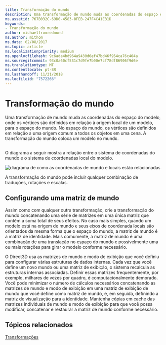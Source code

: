 ```yaml
---
title: Transformação do mundo
description: Uma transformação de mundo muda as coordenadas do espaço do modelo, onde os vértices são definidos em relação à origem local de um modelo, para o espaço do mundo.
ms.assetid: 767B032C-69D0-4583-8FEB-247F4C41E31D
keywords:
- Transformação do mundo
author: michaelfromredmond
ms.author: mithom
ms.date: 02/08/2017
ms.topic: article
ms.localizationpriority: medium
ms.openlocfilehash: 9c6ada4bd964a9430d6ef47bd46f954ca76c404a
ms.sourcegitcommit: 93c0a60cf531c7d9fe7b00e7cf78df86906f9d6e
ms.translationtype: MT
ms.contentlocale: pt-BR
ms.lasthandoff: 11/21/2018
ms.locfileid: "7572266"
---
```

# <a name="world-transform"></a>Transformação do mundo


Uma transformação de mundo muda as coordenadas do espaço do modelo, onde os vértices são definidos em relação à origem local de um modelo, para o espaço do mundo. No espaço do mundo, os vértices são definidos em relação a uma origem comum a todos os objetos em uma cena. A transformação do mundo coloca um modelo no mundo.

## <span id="What_Is_a_World_Transform"></span><span id="what_is_a_world_transform"></span><span id="WHAT_IS_A_WORLD_TRANSFORM"></span>


O diagrama a seguir mostra a relação entre o sistema de coordenadas do mundo e o sistema de coordenadas local do modelo.

![diagrama de como as coordenadas de mundo e locais estão relacionadas](images/worldcrd.png)

A transformação do mundo pode incluir qualquer combinação de traduções, rotações e escalas.

## <a name="span-idsettingupaworldmatrixxmlspansetting-up-a-world-matrix"></a><span id="SETTING_UP_A_WORLD_MATRIX.XML"></span>Configurando uma matriz de mundo


Assim como com qualquer outra transformação, crie a transformação do mundo concatenando uma série de matrizes em uma única matriz que contém a soma total de seus efeitos. No caso mais simples, quando um modelo está na origem de mundo e seus eixos de coordenada locais são orientados da mesma forma que o espaço do mundo, a matriz de mundo é a matriz de identidade. Mais comumente, a matriz de mundo é uma combinação de uma translação no espaço do mundo e possivelmente uma ou mais rotações para girar o modelo conforme necessário.

O Direct3D usa as matrizes de mundo e modo de exibição que você definiu para configurar várias estruturas de dados internas. Cada vez que você define um novo mundo ou uma matriz de exibição, o sistema recalcula as estruturas internas associadas. Definir essas matrizes frequentemente, por exemplo, milhares de vezes por quadro, é computacionalmente demorado. Você pode minimizar o número de cálculos necessários concatenando as matrizes de mundo e modo de exibição em uma matriz de exibição de mundo que você define como matriz de mundo, e, em seguida, definindo a matriz de visualização para a identidade. Mantenha cópias em cache das matrizes individuais de mundo e modo de exibição para que você possa modificar, concatenar e restaurar a matriz de mundo conforme necessário.

## <a name="span-idrelated-topicsspanrelated-topics"></a><span id="related-topics"></span>Tópicos relacionados


[Transformações](transforms.md)

 

 




